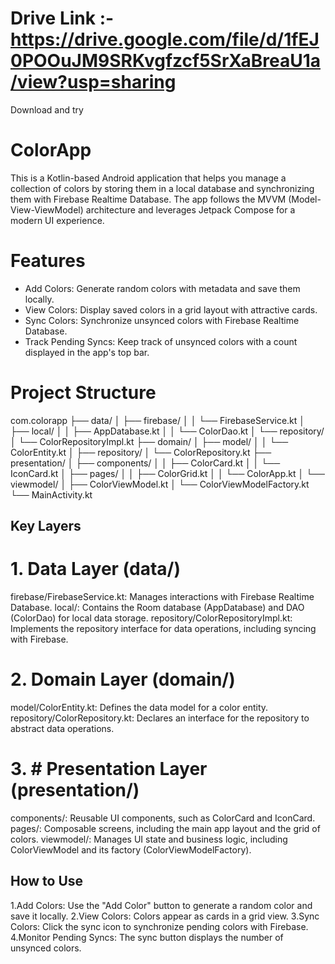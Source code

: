 # Drive Link :- https://drive.google.com/file/d/1fEJ0POOuJM9SRKvgfzcf5SrXaBreaU1a/view?usp=sharing
Download and try
# ColorApp

This is a Kotlin-based Android application that helps you manage a collection of colors by storing them in a local database and synchronizing them with Firebase Realtime Database. The app follows the MVVM (Model-View-ViewModel) architecture and leverages Jetpack Compose for a modern UI experience.


# Features
- Add Colors: Generate random colors with metadata and save them locally.
- View Colors: Display saved colors in a grid layout with attractive cards.
- Sync Colors: Synchronize unsynced colors with Firebase Realtime Database.
- Track Pending Syncs: Keep track of unsynced colors with a count displayed in the app's top bar.

# Project Structure
com.colorapp
├── data/
│   ├── firebase/
│   │   └── FirebaseService.kt
│   ├── local/
│   │   ├── AppDatabase.kt
│   │   └── ColorDao.kt
│   └── repository/
│       └── ColorRepositoryImpl.kt
├── domain/
│   ├── model/
│   │   └── ColorEntity.kt
│   ├── repository/
│       └── ColorRepository.kt
├── presentation/
│   ├── components/
│   │   ├── ColorCard.kt
│   │   └── IconCard.kt
│   ├── pages/
│   │   ├── ColorGrid.kt
│   │   └── ColorApp.kt
│   └── viewmodel/
│       ├── ColorViewModel.kt
│       └── ColorViewModelFactory.kt
└── MainActivity.kt

## Key Layers

# 1.  Data Layer (data/)
firebase/FirebaseService.kt: Manages interactions with Firebase Realtime Database.
local/: Contains the Room database (AppDatabase) and DAO (ColorDao) for local data storage.
repository/ColorRepositoryImpl.kt: Implements the repository interface for data operations, including syncing with Firebase.

# 2.  Domain Layer (domain/)
model/ColorEntity.kt: Defines the data model for a color entity.
repository/ColorRepository.kt: Declares an interface for the repository to abstract data operations.

# 3. # Presentation Layer (presentation/)
components/: Reusable UI components, such as ColorCard and IconCard.
pages/: Composable screens, including the main app layout and the grid of colors.
viewmodel/: Manages UI state and business logic, including ColorViewModel and its factory (ColorViewModelFactory).

## How to Use
1.Add Colors: Use the "Add Color" button to generate a random color and save it locally.
2.View Colors: Colors appear as cards in a grid view.
3.Sync Colors: Click the sync icon to synchronize pending colors with Firebase.
4.Monitor Pending Syncs: The sync button displays the number of unsynced colors.

